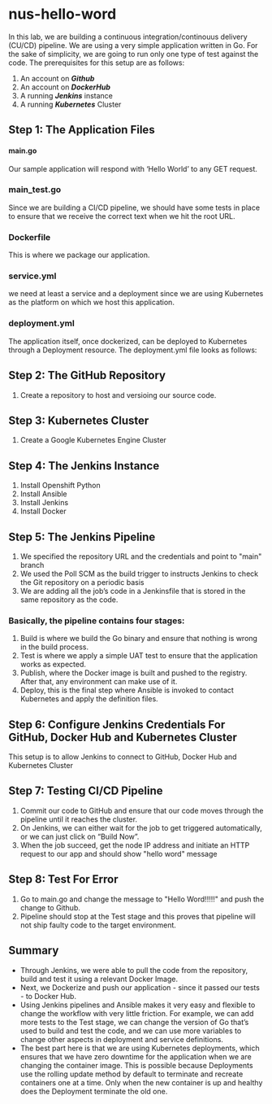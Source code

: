 # nus-hello-word

In this lab, we are building a continuous integration/continouus delivery (CU/CD) pipeline. We are using a very simple application written in Go. For the sake of simplicity, we are going to run only one type of test against the code. The prerequisites for this setup are as follows:

1. An account on ***Github***
2. An account on ***DockerHub***
3. A running ***Jenkins*** instance
4. A running ***Kubernetes*** Cluster

## Step 1: The Application Files
#### main.go
Our sample application will respond with ‘Hello World’ to any GET request. 

### main_test.go
Since we are building a CI/CD pipeline, we should have some tests in place to ensure that we receive the correct text when we hit the root URL.

### Dockerfile
This is where we package our application.

### service.yml
we need at least a service and a deployment since we are using Kubernetes as the platform on which we host this application.

### deployment.yml
The application itself, once dockerized, can be deployed to Kubernetes through a Deployment resource. The deployment.yml file looks as follows:

## Step 2: The GitHub Repository
1. Create a repository to host and versioing our source code.

## Step 3: Kubernetes Cluster
1. Create a Google Kubernetes Engine Cluster 

## Step 4: The Jenkins Instance
1. Install Openshift Python
2. Install Ansible
3. Install Jenkins
4. Install Docker

## Step 5: The Jenkins Pipeline
1. We specified the repository URL and the credentials and point to "main" branch
2. We used the Poll SCM as the build trigger to instructs Jenkins to check the Git repository on a periodic basis
2. We are adding all the job’s code in a Jenkinsfile that is stored in the same repository as the code.

### Basically, the pipeline contains four stages:
1. Build is where we build the Go binary and ensure that nothing is wrong in the build process.
2. Test is where we apply a simple UAT test to ensure that the application works as expected.
3. Publish, where the Docker image is built and pushed to the registry. After that, any environment can make use of it.
4. Deploy, this is the final step where Ansible is invoked to contact Kubernetes and apply the definition files.

## Step 6: Configure Jenkins Credentials For GitHub, Docker Hub and Kubernetes Cluster
This setup is to allow Jenkins to connect to GitHub, Docker Hub and Kubernetes Cluster

## Step 7: Testing CI/CD Pipeline
1. Commit our code to GitHub and ensure that our code moves through the pipeline until it reaches the cluster.
3. On Jenkins, we can either wait for the job to get triggered automatically, or we can just click on “Build Now”.
4. When the job succeed, get the node IP address and initiate an HTTP request to our app and should show "hello word" message

## Step 8: Test For Error
1. Go to main.go and change the message to "Hello Word!!!!!" and push the change to Github.
2. Pipeline should stop at the Test stage and this proves that pipeline will not ship faulty code to the target environment.

## Summary
- Through Jenkins, we were able to pull the code from the repository, build and test it using a relevant Docker Image.
- Next, we Dockerize and push our application - since it passed our tests - to Docker Hub.
- Using Jenkins pipelines and Ansible makes it very easy and flexible to change the workflow with very little friction. For example, we can add more tests to the Test stage, we can change the version of Go that’s used to build and test the code, and we can use more variables to change other aspects in deployment and service definitions.
- The best part here is that we are using Kubernetes deployments, which ensures that we have zero downtime for the application when we are changing the container image. This is possible because Deployments use the rolling update method by default to terminate and recreate containers one at a time. Only when the new container is up and healthy does the Deployment terminate the old one.



